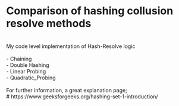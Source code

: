 # Comparison of hashing collusion resolve methods
<br>
My code level implementation of Hash-Resolve logic<br><br>
- Chaining<br>
- Double Hashing<br>
- Linear Probing<br>
- Quadratic_Probing<br>
<br>
For further information, a great explanation page;<br>
# https://www.geeksforgeeks.org/hashing-set-1-introduction/
